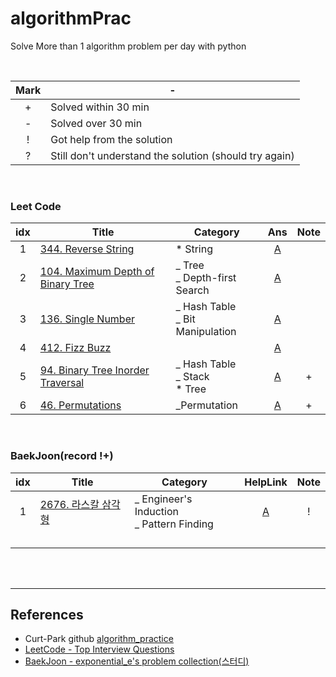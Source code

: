 # algorithmPrac

Solve More than 1 algorithm problem per day with python

<br>

| Mark | -                                                      |
| :--: | ------------------------------------------------------ |
|  +   | Solved within 30 min                                   |
|  -   | Solved over 30 min                                     |
|  !   | Got help from the solution                             |
|  ?   | Still don't understand the solution (should try again) |

<br>

### Leet Code

| idx  | Title                                                        | Category                           |                             Ans                              | Note |
| :--: | ------------------------------------------------------------ | ---------------------------------- | :----------------------------------------------------------: | :--: |
|  1   | [344. Reverse String](https://leetcode.com/problems/reverse-string/) | \* String                          | [A](https://github.com/chichchic/algorithmPrac/blob/master/leetcode/200223_344.cpp) |      |
|  2   | [104. Maximum Depth of Binary Tree](https://leetcode.com/problems/reverse-string/) | _ Tree<br>_ Depth-first Search     | [A](https://github.com/chichchic/algorithmPrac/blob/master/leetcode/200222_104.cpp) |      |
|  3   | [136. Single Number](https://leetcode.com/problems/single-number/) | _ Hash Table<br>_ Bit Manipulation | [A](https://github.com/chichchic/algorithmPrac/blob/master/leetcode/200224_136.cpp) |      |
|  4   | [412. Fizz Buzz](https://leetcode.com/problems/fizz-buzz/)   |                                    | [A](https://github.com/chichchic/algorithmPrac/blob/master/leetcode/200225_412.cpp) |      |
|  5   | [94. Binary Tree Inorder Traversal](https://leetcode.com/problems/binary-tree-inorder-traversal/) | _ Hash Table<br>_ Stack<br>\* Tree | [A](https://github.com/chichchic/algorithmPrac/blob/master/leetcode/200226_94.md) |  +   |
|  6   | [46. Permutations](https://leetcode.com/problems/permutations/) | _Permutation<br>                   | [A](https://github.com/chichchic/algorithmPrac/blob/master/leetcode/200227_46.md) |  +   |

<br>

### BaekJoon(record !+)

| idx  | Title                                                       | Category                                      |                           HelpLink                           | Note |
| :--: | ----------------------------------------------------------- | --------------------------------------------- | :----------------------------------------------------------: | :--: |
|  1   | [2676. 라스칼 삼각형](https://www.acmicpc.net/problem/2676) | _ Engineer's Induction<br />_ Pattern Finding | [A](https://m.blog.naver.com/PostView.nhn?blogId=programmer18&logNo=220779631185&proxyReferer=https%3A%2F%2Fwww.google.com%2F) |  !   |
|      |                                                             |                                               |                                                              |      |
|      |                                                             |                                               |                                                              |      |
|      |                                                             |                                               |                                                              |      |
|      |                                                             |                                               |                                                              |      |

<br>

<br>

---

## References

- Curt-Park github [algorithm_practice](https://github.com/Curt-Park/algorithm_practice)
- [LeetCode - Top Interview Questions](https://leetcode.com/problemset/top-interview-questions/)
- [BaekJoon - exponential_e's problem collection(스터디)](https://www.acmicpc.net/workbook/view/2676)
